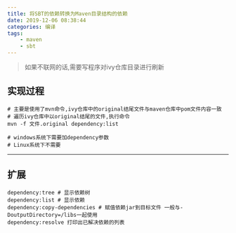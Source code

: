 ```yaml
---
title: 将SBT的依赖转换为Maven目录结构的依赖
date: 2019-12-06 08:38:44
categories: 编译
tags:
    - maven
    - sbt
---
```


> 如果不联网的话,需要写程序对ivy仓库目录进行刷新

<!-- more -->

## 实现过程
```
# 主要是使用了mvn命令,ivy仓库中的original结尾文件与maven仓库中pom文件内容一致
# 遍历ivy仓库中以original结尾的文件,执行命令
mvn -f 文件.original dependency:list

# windows系统下需要加dependency参数
# Linux系统下不需要
```

---

## 扩展
```
dependency:tree # 显示依赖树
dependency:list # 显示依赖
dependency:copy-dependencies # 赋值依赖jar到目标文件 一般与-DoutputDirectory=/libs一起使用
dependency:resolve 打印出已解决依赖的列表 


```